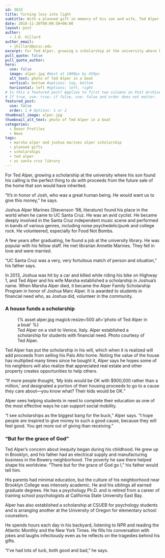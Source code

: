 ```yaml
---
id: 3832
title: Turning loss into light
subtitle: With a planned gift in memory of his son and wife, Ted Alper will help generations of students in need to complete their degrees.
date: 2018-11-20T00:09:50+00:00
layout: post
author:
  - J.D. Hillard
author_email:
  - jhillard@ucsc.edu
excerpt: For Ted Alper, growing a scholarship at the university where his son found his calling is the perfect thing to do with proceeds from the future sale of the home that son would have inherited.
pull_quote: false
pull_quote_author:
hero:
  use: false
  image: alper.jpg #best at 1000px by 450px
  alt_text: photo of Ted Alper in a boat
  vertical: bottom #options: top, bottom
  horizontal: left #options: left, right
# Is this a featured post? Applies to first two columns on Post Archive Page.
# If true, use: true; if false, use: false and order does not matter.
featured_post:
  use: false
  order: 1 # Options: 1 or 2
thumbnail_image: alper.jpg
thumbnail_alt_text: photo of Ted Alper in a boat
categories:
  - Donor Profiles
  - News
tags:
  - marsha alper and joshua marines alper scholarship
  - planned gifts
  - scholarships
  - ted alper
  - uc santa cruz library
---
```

For Ted Alper, growing a scholarship at the university where his son found his calling is the perfect thing to do with proceeds from the future sale of the home that son would have inherited.

“It’s in honor of Josh, who was a great human being. He would want us to give this money,” he says.

Joshua Alper Marines (Stevenson ‘98, literature) found his place in the world when he came to UC Santa Cruz. He was an avid cyclist. He became deeply involved in the Santa Cruz independent music scene and performed in bands of various genres, including noise psychedelic/punk and college rock. He volunteered, especially for Food Not Bombs.

A few years after graduating, he found a job at the university library. He was popular with his fellow staff. He met librarian Annette Marines. They fell in love and were married.

“UC Santa Cruz was a very, very fortuitous match of person and situation,” his father says.

In 2013, Joshua was hit by a car and killed while riding his bike on Highway 1, and Ted Alper and his wife Marsha established a scholarship in Joshua’s name. When Marsha Alper died, it became the Alper Family Scholarship Program in honor of Joshua Marc Alper. It is awarded to students in financial need who, as Joshua did, volunteer in the community.

### A house funds a scholarship

<figure class="inline-image left">
{% asset alper.jpg magick:resize=500 alt='photo of Ted Alper in a boat'  %}
<figcaption>Ted Alper on a visit to Venice, Italy. Alper established a scholarship for students with financial need. Photo courtesy of Ted Alper.</figcaption></figure>

Ted Alper has put the scholarship in his will, which when it is realized will add proceeds from selling his Palo Alto home. Noting the value of the house has multiplied many times since he bought it, Alper says he hopes some of his neighbors will also realize that appreciated real estate and other property creates opportunities to help others.

“If more people thought, ‘My kids would be OK with $900,000 rather than a million,’ and designated a portion of their housing proceeds to go to a cause they care about—you know what? Their kids would be OK.”

Alper sees helping students in need to complete their education as one of the most effective ways he can support social mobility.

“I see scholarships as the biggest bang for the buck,” Alper says. “I hope people are inspired to give money to such a good cause, because they will feel good. You get more out of giving than receiving.”

### “But for the grace of God”

Ted Alper’s concern about inequity began during his childhood. He grew up in Brooklyn, and his father had an electrical supply and manufacturing business in the Bowery neighborhood. The poverty he saw there helped shape his worldview. “There but for the grace of God go I,” his father would tell him.

His parents had minimal education, but the culture of his neighborhood near Brooklyn College was intensely academic. He and his siblings all earned graduate degrees. He has a psychology Ph.D. and is retired from a career of training school psychologists at California State University East Bay.

Alper has also established a scholarship at CSUEB for psychology students and is arranging another at the University of Oregon for elementary school counselors.

He spends hours each day in his backyard, listening to NPR and reading the Atlantic Monthly and the New York Times. He fills his conversation with jokes and laughs infectiously even as he reflects on the tragedies behind his gifts.

“I’ve had lots of luck, both good and bad,” he says.
